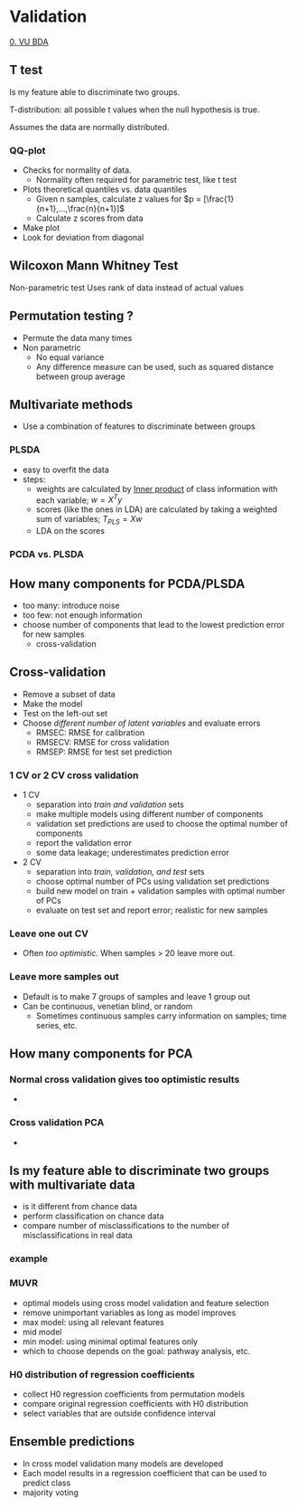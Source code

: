 # Validation

[0. VU BDA](0.%20VU%20BDA.md)

## T test

Is my feature able to discriminate two groups.

T-distribution: all possible t values when the null hypothesis is true.

Assumes the data are normally distributed.

### QQ-plot

- Checks for normality of data.
	- Normality often required for parametric test, like t test
- Plots theoretical quantiles vs. data quantiles
	- Given n samples, calculate z values for $p = [\frac{1}{n+1},...,\frac{n}{n+1}]$
	- Calculate z scores from data
- Make plot
- Look for deviation from diagonal

## Wilcoxon Mann Whitney Test

Non-parametric test
Uses rank of data instead of actual values

## Permutation testing ?

- Permute the data many times
- Non parametric
	- No equal variance
	- Any difference measure can be used, such as squared distance between group average

## Multivariate methods

- Use a combination of features to discriminate between groups

### PLSDA

- easy to overfit the data
- steps:
	- weights are calculated by [Inner product](Inner%20and%20Outer%20Product.md#Inner%20product) of class information with each variable; $w=X^Ty$
	- scores (like the ones in LDA) are calculated by taking a weighted sum of variables; $T_{PLS}=Xw$
	- LDA on the scores

### PCDA vs. PLSDA


##  How many components for PCDA/PLSDA

- too many: introduce noise
- too few: not enough information
- choose number of components that lead to the lowest prediction error for new samples
	- cross-validation

## Cross-validation

- Remove a subset of data
- Make the model
- Test on the left-out set
- Choose _different number of latent variables_ and evaluate errors
	- RMSEC: RMSE for calibration
	- RMSECV: RMSE for cross validation
	- RMSEP: RMSE for test set prediction

### 1 CV or 2 CV cross validation

- 1 CV
	- separation into _train and validation_ sets
	- make multiple models using different number of components
	- validation set predictions are used to choose the optimal number of components
	- report the validation error
	- some data leakage; underestimates prediction error
- 2 CV
	- separation into _train, validation, and test_ sets
	- choose optimal number of PCs using validation set predictions
	- build new model on train + validation samples with optimal number of PCs
	- evaluate on test set and report error; realistic for new samples

### Leave one out CV

- Often _too optimistic_. When samples > 20 leave more out.

### Leave more samples out

- Default is to make 7 groups of samples and leave 1 group out
- Can be continuous, venetian blind, or random
	- Sometimes continuous samples carry information on samples; time series, etc.

## How many components for PCA

### Normal cross validation gives too optimistic results

- 

### Cross validation PCA

- 

## Is my feature able to discriminate two groups with multivariate data

- is it different from chance data
- perform classification on chance data
- compare number of misclassifications to the number of misclassifications in real data 

### example


### MUVR

- optimal models using cross model validation and feature selection
- remove unimportant variables as long as model improves
- max model: using all relevant features
- mid model
- min model: using minimal optimal features only
- which to choose depends on the goal: pathway analysis, etc.

### H0 distribution of regression coefficients

- collect H0 regression coefficients from permutation models
- compare original regression coefficients with H0 distribution
- select variables that are outside confidence interval

## Ensemble predictions

- In cross model validation many models are developed
- Each model results in a regression coefficient that can be used to predict class
- majority voting